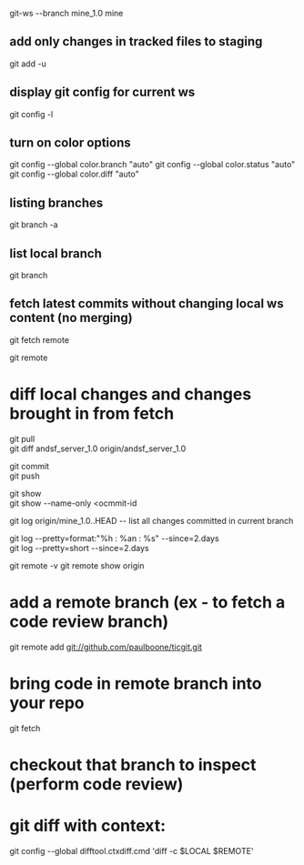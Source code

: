 git-ws --branch mine_1.0 mine

## add only changes in tracked files to staging
git add -u

## display git config for current ws
git config -l

## turn on color options
git config --global color.branch "auto"
git config --global color.status "auto"
git config --global color.diff "auto"

## listing branches
git branch -a

## list local branch
git branch

## fetch latest commits without changing local ws content (no merging)
git fetch remote

git remote

# diff local changes and changes brought in from fetch                                                                     
git pull                                                                                                                   
git diff andsf_server_1.0 origin/andsf_server_1.0                                                                          
                                                                                                                           
git commit                                                                                                                 
git push                                                                                                                   
                                                                                                                           
git show <commit id>                                                                                                       
git show --name-only <ocmmit-id                                                                                            
                                                                                                                           
git log origin/mine_1.0..HEAD   -- list all changes committed in current branch                                            
                                                                                                                           
git log --pretty=format:"%h : %an : %s" --since=2.days                                                                     
git log --pretty=short --since=2.days

git remote -v
git remote show origin

# add a remote branch (ex - to fetch a code review branch)
git remote add <nickname> <git://github.com/paulboone/ticgit.git>

# bring code in remote branch into your repo
git fetch <nickname>

# checkout that branch to inspect (perform code review)

git diff with context:
======================

git config --global difftool.ctxdiff.cmd 'diff -c $LOCAL $REMOTE'
